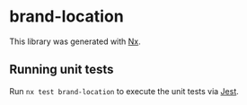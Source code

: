 # brand-location

This library was generated with [Nx](https://nx.dev).

## Running unit tests

Run `nx test brand-location` to execute the unit tests via [Jest](https://jestjs.io).
